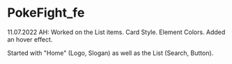 # PokeFight_fe


11.07.2022 AH:
Worked on the List items.
Card Style.
Element Colors.
Added an hover effect.

Started with "Home" (Logo, Slogan) as well as the List (Search, Button).
